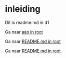 # inleiding 

Dit is readme.md in d1

Ga naar [aap in root](../aap.md)


Ga naar [README.md in root](../README.md)

Ga naar [README.md in root](/x/README.md)
